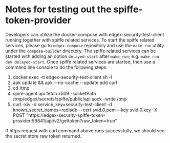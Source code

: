 # Notes for testing out the spiffe-token-provider

Developers can utilize the docker-compose with edgex-security-test-client running together with spiffe related services.
To start the spiffe related services, please go to `edgex-compose` repository and use the `make run` utility under
the `compose-builder` directory.  The spiffe related services can be started with adding an option `delayed-start` after
`make run`; e.g. `make run dev delayed-start`.
Once spiffe related services are started, then use a command line console to do the following steps:

1. docker exec -ti edgex-security-test-client sh -l
1. apk update && apk --no-cache --update add curl
1. cd /tmp
1. spire-agent api fetch x509 -socketPath /tmp/edgex/secrets/spiffe/public/api.sock -write /tmp
1. curl -kiv -d service_key=security-test-client -d known_secret_names=redisdb --cert svid.0.pem --key svid.0.key -X POST "https://edgex-security-spiffe-token-provider:59841/api/v2/gettoken?raw_token=true"

If https request with curl command above runs successfully, we should see the secret store raw token returned.
